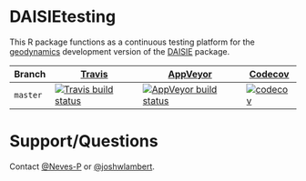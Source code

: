 # DAISIEtesting

This R package functions as a continuous testing platform for the 
[geodynamics](https://github.com/rsetienne/DAISIE/tree/geodynamics) development
version of the [DAISIE](https://cran.r-project.org/package=DAISIE) package.

Branch|[Travis](https://travis-ci.org)|[AppVeyor](https://www.appveyor.com/)|[Codecov](https://www.codecov.io)
---|---|---|---
`master`|[![Travis build status](https://travis-ci.org/Neves-P/DAISIEtesting.svg?branch=master)](https://travis-ci.org/Neves-P/DAISIEtesting)|[![AppVeyor build status](https://ci.appveyor.com/api/projects/status/github/Neves-P/DAISIEtesting?branch=master&svg=true)](https://ci.appveyor.com/project/Neves-P/DAISIEtesting)|[![codecov](https://codecov.io/gh/Neves-P/DAISIEtesting/branch/master/graph/badge.svg)](https://codecov.io/gh/Neves-P/DAISIEtesting)

# Support/Questions
Contact [@Neves-P](https://github.com/Neves-P) or [@joshwlambert](https://github.com/joshwlambert).
